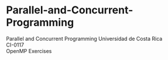 # Parallel-and-Concurrent-Programming
Parallel and Concurrent Programming
Universidad de Costa Rica  
CI-0117  
OpenMP Exercises
